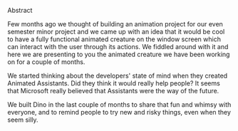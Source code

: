 Abstract

Few months ago we thought of building an animation project for our even semester minor project and we came up with an idea that it would be cool to have a fully functional animated creature on the window screen which can interact with the user through its actions. We fiddled around with it and here we are presenting to you the animated creature we have been working on for a couple of months.

We started thinking about the developers' state of mind when they created Animated Assistants. Did they think it would really help people? It seems that Microsoft really believed that Assistants were the way of the future.

We built Dino in the last couple of months to share that fun and whimsy with everyone, and to remind people to try new and risky things, even when they seem silly.
